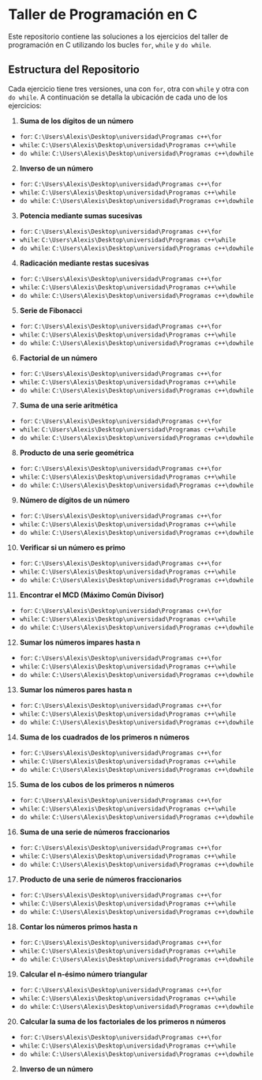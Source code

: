  # Taller de Programación en C 
Este repositorio contiene las soluciones a los ejercicios del taller de programación en C utilizando los bucles `for`, `while` y `do while`. 
## Estructura del Repositorio 
Cada ejercicio tiene tres versiones, una con `for`, otra con `while` y otra con `do while`. A continuación se detalla la ubicación de cada uno de los ejercicios: 
1. **Suma de los dígitos de un número** 
- `for`: `C:\Users\Alexis\Desktop\universidad\Programas c++\for` 
- `while`: `C:\Users\Alexis\Desktop\universidad\Programas c++\while` 
- `do while`: `C:\Users\Alexis\Desktop\universidad\Programas c++\dowhile` 
2. **Inverso de un número** 
- `for`: `C:\Users\Alexis\Desktop\universidad\Programas c++\for` 
- `while`: `C:\Users\Alexis\Desktop\universidad\Programas c++\while` 
- `do while`: `C:\Users\Alexis\Desktop\universidad\Programas c++\dowhile`
3. **Potencia mediante sumas sucesivas**
- `for`: `C:\Users\Alexis\Desktop\universidad\Programas c++\for` 
- `while`: `C:\Users\Alexis\Desktop\universidad\Programas c++\while` 
- `do while`: `C:\Users\Alexis\Desktop\universidad\Programas c++\dowhile`
4. **Radicación mediante restas sucesivas**
- `for`: `C:\Users\Alexis\Desktop\universidad\Programas c++\for` 
- `while`: `C:\Users\Alexis\Desktop\universidad\Programas c++\while` 
- `do while`: `C:\Users\Alexis\Desktop\universidad\Programas c++\dowhile`
5. **Serie de Fibonacci**
- `for`: `C:\Users\Alexis\Desktop\universidad\Programas c++\for` 
- `while`: `C:\Users\Alexis\Desktop\universidad\Programas c++\while` 
- `do while`: `C:\Users\Alexis\Desktop\universidad\Programas c++\dowhile`
6. **Factorial de un número**
- `for`: `C:\Users\Alexis\Desktop\universidad\Programas c++\for` 
- `while`: `C:\Users\Alexis\Desktop\universidad\Programas c++\while` 
- `do while`: `C:\Users\Alexis\Desktop\universidad\Programas c++\dowhile`  
7. **Suma de una serie aritmética**
- `for`: `C:\Users\Alexis\Desktop\universidad\Programas c++\for` 
- `while`: `C:\Users\Alexis\Desktop\universidad\Programas c++\while` 
- `do while`: `C:\Users\Alexis\Desktop\universidad\Programas c++\dowhile`  
8. **Producto de una serie geométrica**
- `for`: `C:\Users\Alexis\Desktop\universidad\Programas c++\for` 
- `while`: `C:\Users\Alexis\Desktop\universidad\Programas c++\while` 
- `do while`: `C:\Users\Alexis\Desktop\universidad\Programas c++\dowhile`
9. **Número de dígitos de un número**
- `for`: `C:\Users\Alexis\Desktop\universidad\Programas c++\for` 
- `while`: `C:\Users\Alexis\Desktop\universidad\Programas c++\while` 
- `do while`: `C:\Users\Alexis\Desktop\universidad\Programas c++\dowhile`
10. **Verificar si un número es primo**
- `for`: `C:\Users\Alexis\Desktop\universidad\Programas c++\for` 
- `while`: `C:\Users\Alexis\Desktop\universidad\Programas c++\while` 
- `do while`: `C:\Users\Alexis\Desktop\universidad\Programas c++\dowhile`
11. **Encontrar el MCD (Máximo Común Divisor)**
- `for`: `C:\Users\Alexis\Desktop\universidad\Programas c++\for` 
- `while`: `C:\Users\Alexis\Desktop\universidad\Programas c++\while` 
- `do while`: `C:\Users\Alexis\Desktop\universidad\Programas c++\dowhile`
12. **Sumar los números impares hasta n**
- `for`: `C:\Users\Alexis\Desktop\universidad\Programas c++\for` 
- `while`: `C:\Users\Alexis\Desktop\universidad\Programas c++\while` 
- `do while`: `C:\Users\Alexis\Desktop\universidad\Programas c++\dowhile`
13. **Sumar los números pares hasta n**
- `for`: `C:\Users\Alexis\Desktop\universidad\Programas c++\for` 
- `while`: `C:\Users\Alexis\Desktop\universidad\Programas c++\while` 
- `do while`: `C:\Users\Alexis\Desktop\universidad\Programas c++\dowhile`
14. **Suma de los cuadrados de los primeros n números**
- `for`: `C:\Users\Alexis\Desktop\universidad\Programas c++\for` 
- `while`: `C:\Users\Alexis\Desktop\universidad\Programas c++\while` 
- `do while`: `C:\Users\Alexis\Desktop\universidad\Programas c++\dowhile`
15. **Suma de los cubos de los primeros n números**
- `for`: `C:\Users\Alexis\Desktop\universidad\Programas c++\for` 
- `while`: `C:\Users\Alexis\Desktop\universidad\Programas c++\while` 
- `do while`: `C:\Users\Alexis\Desktop\universidad\Programas c++\dowhile`
16. **Suma de una serie de números fraccionarios**
- `for`: `C:\Users\Alexis\Desktop\universidad\Programas c++\for` 
- `while`: `C:\Users\Alexis\Desktop\universidad\Programas c++\while` 
- `do while`: `C:\Users\Alexis\Desktop\universidad\Programas c++\dowhile`
17. **Producto de una serie de números fraccionarios**
- `for`: `C:\Users\Alexis\Desktop\universidad\Programas c++\for` 
- `while`: `C:\Users\Alexis\Desktop\universidad\Programas c++\while` 
- `do while`: `C:\Users\Alexis\Desktop\universidad\Programas c++\dowhile`  
18. **Contar los números primos hasta n**
- `for`: `C:\Users\Alexis\Desktop\universidad\Programas c++\for` 
- `while`: `C:\Users\Alexis\Desktop\universidad\Programas c++\while` 
- `do while`: `C:\Users\Alexis\Desktop\universidad\Programas c++\dowhile`
19. **Calcular el n-ésimo número triangular**
- `for`: `C:\Users\Alexis\Desktop\universidad\Programas c++\for` 
- `while`: `C:\Users\Alexis\Desktop\universidad\Programas c++\while` 
- `do while`: `C:\Users\Alexis\Desktop\universidad\Programas c++\dowhile`
20. **Calcular la suma de los factoriales de los primeros n números**
- `for`: `C:\Users\Alexis\Desktop\universidad\Programas c++\for` 
- `while`: `C:\Users\Alexis\Desktop\universidad\Programas c++\while` 
- `do while`: `C:\Users\Alexis\Desktop\universidad\Programas c++\dowhile`

2. **Inverso de un número** 

